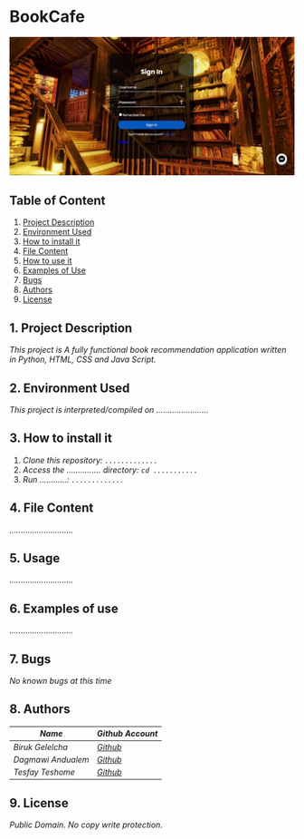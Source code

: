 # **BookCafe**

![Landing Page](https://github.com/Iwamgad/PORTFOLIO/blob/main/Landing%20Page.jpg)

## Table of Content
1. [Project Description](#1.-project-description)
2. [Environment Used](#Environment-Used)
3. [How to install it](#How-to-install-it)
4. [File Content](#File-Content)
5. [How to use it](#Usage)
6. [Examples of Use](#Examples-of-Use)
7. [Bugs](#Bugs)
8. [Authors](#Authors)
9. [License](#License)



## 1. Project Description
 _This project is A fully functional book recommendation application written in Python, HTML, CSS and Java Script._


## 2. Environment Used
 _This project is interpreted/compiled on ......................._


## 3. How to install it
1. _Clone this repository: ```............. ```_
2. _Access the ............... directory: ```cd ...........```_
3. _Run ............: ```.............```_


## 4. File Content
_............................_

## 5. <a name= "Usage"> </a>Usage
_............................_

## 6. Examples of use
_............................_

## 7. Bugs
 _No known bugs at this time_


## 8. Authors
|_Name_ | _Github Account_|
|-----|-------|
|_Biruk Gelelcha_|[_Github_](https://github.com/Biruk-G3)|
|_Dagmawi Andualem_|[_Github_](https://github.com/Iwamgad)|
|_Tesfay Teshome_|[_Github_](https://github.com/Tesfay-Teshome)|


## 9. License
_Public Domain. No copy write protection._

